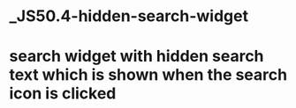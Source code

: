 # _JS50.4-hidden-search-widget
# search widget with hidden search text which is shown when the search icon is clicked

